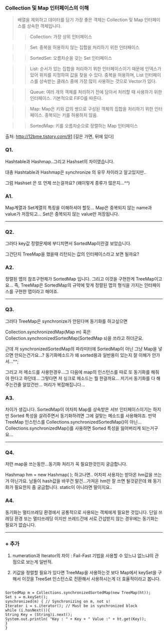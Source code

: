 ### Collection 및 Map 인터페이스의 이해
>배열을 제외하고 데이터를 담기 가장 좋은 객체는 Collection 및 Map 인터페이스를 상속한 객체입니다.
>> Collection: 가장 상위 인터페이스

>> Set: 중복을 허용하지 않는 집합을 처리하기 위한 인터페이스

>> SortedSet: 오름차순을 갖는 Set 인터페이스

>> List: 순서가 있는 집합을 처리하기 위한 인터페이스이기 때문에 인덱스가 있어 위치를 지정하여 값을 찾을 수 있다. 중복을 허용하며, List 인터페이스를 상속받는 클래스 중에 가장 많이 사용하는 것으로 Vector가 있다.

>> Queue: 여러 개의 객체를 처리하기 전에 담아서 처리할 때 사용하기 위한 인터페이스. 기본적으로 FIFO를 따른다.

>> Map: Map은 키와 값의 쌍으로 구성된 객체의 집합을 처리하기 위한 인터페이스. 중복되는 키를 허용하지 않음.

>> SortedMap: 키를 오름차순으로 정렬하는 Map 인터페이스



출처: http://12bme.tistory.com/91 [길은 가면, 뒤에 있다]

### Q1.
Hashtable과 Hashmap..그리고 Hashset의 차이였습니다.

대충 Hashtable과 Hashmap은 synchronize 의 유무 차이라고 알고있지만..

그럼 Hashset 은 또 언제 쓰는걸까요? (왜이렇게 종류가 많은지...^^)

### A1. 
Map계열과 Set계열의 특징을 이해하셔야 할듯...
Map은 중복되지 않는 name과 value가 저장되고...
Set은 중복되지 않는 value만 저장됩니다.
 
<hr/>

### Q2.
그러다 key값 정렬문제에 부디치면서 SortedMap이란걸 보았습니다.

그건단지 TreeMap을 했을때 리턴되는 값의 인터페이스라고 보면 될까요?

### A2.
정렬된 맵의 참조구현체가 SortedMap 입니다.
그리고 이것을 구현한게 TreeMap이고요...
즉, TreeMap은 SortedMap의 규약에 맞게 정렬된 맵의 형식을 가지는 인터페이스를 구현한 맵이라고 해야죠.

 <hr/>

### Q3.
그러다 TreeMap은 synchronize가 안된다며 동기화를 하고싶으면

Collection.synchronizedMap(Map m) 혹은 Collection.synchronizedSortedMap(SortedMap s)을 쓰라고 하더군요.

근데 저 synchronizedSortedMap의 파라미터에 SortedMap이 아닌 그냥 Map을 넣으면 안되는건가요...? 동기화메소드가 왜 sorted용과 일반용이 있는지 잘 이해가 안가서...^^;

그리고 저 메소드를 사용한경우...그 다음에 map의 인스턴스를 따로 또 동기화를 해줘야 한다고 하던데... 그렇다면 저 싱크로 메소드는 뭘 한걸까요... 저기서 동기화를 다 해주는건줄 알았건만... 머리가 복잡해집니다...

### A3.
차이가 생깁니다. SortedMap이 어차피 Map를 상속받은 서브 인터페이스이기는 하지만 Sorted 특성을 살려주면서 동기화하려면 그에 걸맞는 메소드를 사용해야죠.
만약 TreeMap 인스턴스를 Collections.synchronizedSortedMap()이 아닌...
Collections.synchronizedMap()를 사용하면 Sorted 특성을 잃어버리게 되는거구요...

<hr/>

### Q4.
저런 map을 쓰는동안...동기화 처리가 꼭 필요한것인지 궁금합니다.

Hashmap hm = new Hashmap( ); 하고나면.. 어차피 사용자는 받아온 hm값을 쓰는거 아닌가요. 남들이 hash값을 바꾸건 말건...가져온 hm만 잘 쓰면 될것같은데 왜 동기화가 필요한지 좀 궁금합니다. static이 아니라면 말이지요..

### A4. 
동기화는 멀티쓰레딩 환경에서 공통적으로 사용되는 객체에게 필요한 것입니다.
단일 쓰레딩 환경 또는 멀티쓰레딩 이지만 쓰레드간에 서로 간섭받지 않는 경우에는 동기화는 필요가 없습니다.

<hr/>

### + 추가
1) numeration과 Iterator의 차이 : Fail-Fast 기법을 사용할 수 있느냐 없느냐의 관점으로 보는게 일반적.

2) 키값을 정렬할 필요가 있다면 TreeMap을 사용하는것 보다 Map에서 keySet을 구해서 이것을 TreeSet 인스턴스로 전환해서 사용하시는게 더 효율적이라고 봅니다.

<pre><code>
SortedMap m = Collections.synchronizedSortedMap(new TreeMap(ht)); 
Set s = m.keySet(); 
synchronized(m) { // Synchronizing on m, not s! 
Iterator i = s.iterator(); // Must be in synchronized block 
while (i.hasNext()){ 
String Key = (String)i.next();
System.out.println( "Key : " + Key + " Value :" + ht.get(Key)); 
}
}
</pre></code>
